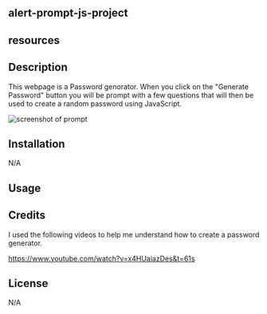 ## alert-prompt-js-project

## resources


## Description

This webpage is a Password genorator. When you click on the "Generate Password" button you will be prompt with a few questions that will then be used to create a random password using JavaScript. 

![screenshot of prompt](/images/prompt.png)

## Installation
N/A

## Usage



## Credits
I used the following videos to help me understand how to create a password generator.

https://www.youtube.com/watch?v=x4HUaiazDes&t=61s


## License
N/A